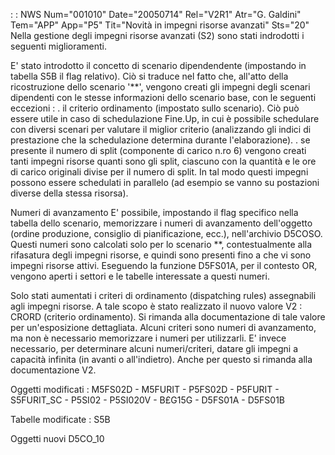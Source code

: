  :  : NWS Num="001010" Date="20050714" Rel="V2R1" Atr="G. Galdini" Tem="APP" App="P5" Tit="Novità in impegni risorse avanzati" Sts="20"
Nella gestione degli impegni risorse avanzati (S2) sono stati indrodotti i seguenti miglioramenti.


E' stato introdotto il concetto di scenario dipendendente (impostando in tabella S5B il flag relativo).
Ciò si traduce nel fatto che, all'atto della ricostruzione dello scenario '**', vengono creati gli
impegni degli scenari dipendenti con le stesse informazioni dello scenario base, con le seguenti eccezioni : 
. il criterio ordinamento (impostato sullo scenario). Ciò può essere utile in caso di schedulazione
Fine.Up, in cui è possibile schedulare con diversi scenari per valutare il miglior criterio (analizzando gli indici di prestazione che la schedulazione determina durante l'elaborazione).
. se presente il numero di split (componente di carico n.ro 6) vengono creati tanti impegni risorse
quanti sono gli split, ciascuno con la quantità e le ore di carico originali divise per il numero di split.
In tal modo questi impegni possono essere schedulati in parallelo (ad esempio se vanno su postazioni
diverse della stessa risorsa).

Numeri di avanzamento
E' possibile, impostando il flag specifico nella tabella dello scenario, memorizzare i numeri di avanzamento dell'oggetto (ordine produzione, consiglio di pianificazione, ecc.), nell'archivio D5COSO.
Questi numeri sono calcolati solo per lo scenario **, contestualmente alla rifasatura degli impegni
risorse, e quindi sono presenti fino a che vi sono impegni risorse attivi.
Eseguendo la funzione D5FS01A, per il contesto OR, vengono aperti i settori e le tabelle interessate
a questi numeri.

Solo stati aumentati i criteri di ordinamento (dispatching rules) assegnabili agli impegni risorse.
A tale scopo è stato realizzato il nuovo valore V2 :  CRORD (criterio ordinamento). Si rimanda alla documentazione di tale valore per un'esposizione dettagliata.
Alcuni criteri sono numeri di avanzamento, ma non è necessario memorizzare i numeri per utilizzarli.
E' invece necessario, per determinare alcuni numeri/criteri, datare gli impegni a capacità infinita (in avanti o all'indietro). Anche per questo si rimanda alla documentazione V2.

Oggetti modificati : 
M5FS02D - M5FURIT - P5FS02D - P5FURIT - S5FURIT_SC - P5SI02 - P5SI020V - B£G15G - D5FS01A - D5FS01B

Tabelle modificate : 
S5B

Oggetti nuovi
D5CO_10
